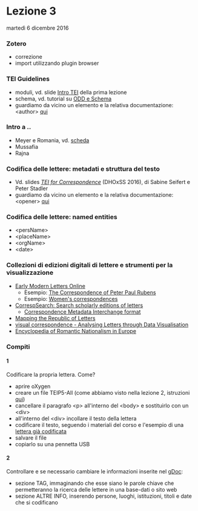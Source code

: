 # Lezione 3
martedì 6 dicembre 2016

### Zotero 
- correzione
- import utilizzando plugin browser

### TEI Guidelines
- moduli, vd. slide [Intro TEI](https://elespdn.github.io/talks/labMonaci1-xmlTei.html#/17) della prima lezione
- schema, vd. tutorial su [ODD e Schema](https://github.com/elespdn/laboratorio-monaci/blob/master/lezione3/schema.md)
- guardiamo da vicino un elemento e la relativa documentazione: <author\> [qui](http://www.tei-c.org/release/doc/tei-p5-doc/en/html/ref-author.html)
	
### Intro a ..
- Meyer e Romania, vd. [scheda](https://github.com/elespdn/laboratorio-monaci/blob/master/lezione3/meyer_romania.md)
- Mussafia
- Rajna

### Codifica delle lettere: metadati e struttura del testo
- Vd. slides [*TEI for Correspondence*](https://drive.google.com/file/d/0B_1qUxvG29kvekJDZzQzZ1JZT0E/view) (DHOxSS 2016), di Sabine Seifert e Peter Stadler
- guardiamo da vicino un elemento e la relativa documentazione: <opener\> [qui](http://www.tei-c.org/release/doc/tei-p5-doc/en/html/ref-opener.html)

### Codifica delle lettere: named entities
- <persName\>
- <placeName\>
- <orgName\>
- <date\>

### Collezioni di edizioni digitali di lettere e strumenti per la visualizzazione
- [Early Modern Letters Online](http://emlo.bodleian.ox.ac.uk/home)
	- Esempio: [The Correspondence of Peter Paul Rubens ](http://emlo.bodleian.ox.ac.uk/blog/?catalogue=peter-paul-rubens)
	- Esempio: [Women's correspondences](http://emlo.bodleian.ox.ac.uk/forms/advanced?people_gend=female)
- [CorrespSearch: Search scholarly editions of letters](http://correspsearch.net/data.xql?l=en)
	- [Correspondence Metadata Interchange format](http://correspsearch.net/index.xql?id=participate_cmi-format)
- [Mapping the Republic of Letters](http://republicofletters.stanford.edu/index.html)
- [visual correspondence - Analysing Letters through Data Visualisation](http://letters.nialloleary.ie/)
- [Encyclopedia of Romantic Nationalism in Europe](http://romanticnationalism.net/viewer.p/21/59)

### Compiti
#### 1
Codificare la propria lettera. Come?

- aprire oXygen
- creare un file TEIP5-All (come abbiamo visto nella lezione 2, istruzioni [qui](http://tei.it.ox.ac.uk/Talks/2015-07-dhoxss/oxygen-exercise/oxygen-exercise.xml))
- cancellare il paragrafo <p\> all'interno del <body\> e sostituirlo con un <div\>
- all'interno del <div\> incollare il testo della lettera
- codificare il testo, seguendo i materiali del corso e l'esempio di una [lettera  già codificata](18732211-monaci-ascoli.xml)
- salvare il file
- copiarlo su una pennetta USB
#### 2
Controllare e se necessario cambiare le informazioni inserite nel [gDoc](https://docs.google.com/document/d/1a3w2RD7FX7GnFAryNSVaasCrAWV5DQj_bd0IqmV2Wt4/edit):

- sezione TAG, immaginando che esse siano le parole chiave che permetteranno la ricerca delle lettere in una base-dati o sito web
- sezione ALTRE INFO, inserendo persone, luoghi, istituzioni, titoli e date che si codificano



